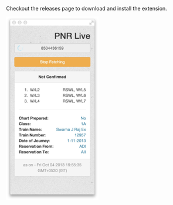 Checkout the releases page to download and install the extension.

<img src="icons/pnr-live.jpeg " style="height:50%; width: 50%" />